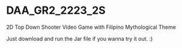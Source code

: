 # DAA_GR2_2223_2S
2D Top Down Shooter Video Game with Filipino Mythological Theme

Just download and run the Jar file if you wanna try it out. :)
